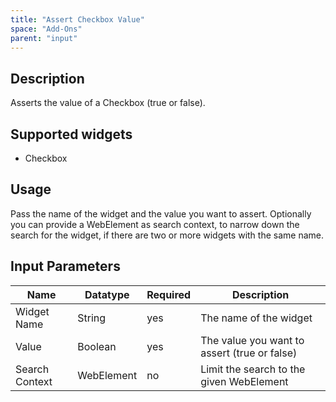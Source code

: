 ```yaml
---
title: "Assert Checkbox Value"
space: "Add-Ons"
parent: "input"
---
```


## Description

Asserts the value of a Checkbox (true or false).

## Supported widgets

 + Checkbox

## Usage

Pass the name of the widget and the value you want to assert.
Optionally you can provide a WebElement as search context, to narrow down the search for the widget, if there are two or more widgets with the same name.

## Input Parameters

Name | Datatype | Required | Description
--- | --- | --- | ---
Widget Name | String | yes | The name of the widget
Value | Boolean | yes | The value you want to assert (true or false)
Search Context | WebElement | no | Limit the search to the given WebElement
